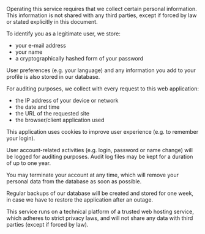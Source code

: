 Operating this service requires that we collect certain personal information. This information is not shared with any third parties, except if forced by law or stated explicitly in this document.

To identify you as a legitimate user, we store:

* your e-mail address
* your name
* a cryptographically hashed form of your password

User preferences (e.g. your language) and any information you add to your profile is also stored in our database.

For auditing purposes, we collect with every request to this web application:

* the IP address of your device or network
* the date and time
* the URL of the requested site
* the browser/client application used

This application uses cookies to improve user experience (e.g. to remember your login). 

User account-related activities (e.g. login, password or name change) will be logged for auditing purposes. Audit log files may be kept for a duration of up to one year.

You may terminate your account at any time, which will remove your personal data from the database as soon as possible.

Regular backups of our database will be created and stored for one week, in case we have to restore the application after an outage.

This service runs on a technical platform of a trusted web hosting service, which adheres to strict privacy laws, and will not share any data with third parties (except if forced by law).
